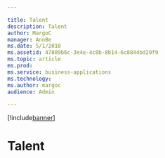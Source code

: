 ```yaml
---

title: Talent
description: Talent
author: MargoC
manager: AnnBe
ms.date: 5/1/2018
ms.assetid: 47809b6c-3e4e-4c0b-8b14-6c8844bd29f9
ms.topic: article
ms.prod: 
ms.service: business-applications
ms.technology: 
ms.author: margoc
audience: Admin

---
```


[!include[banner](../../includes/banner.md)]

#  Talent


